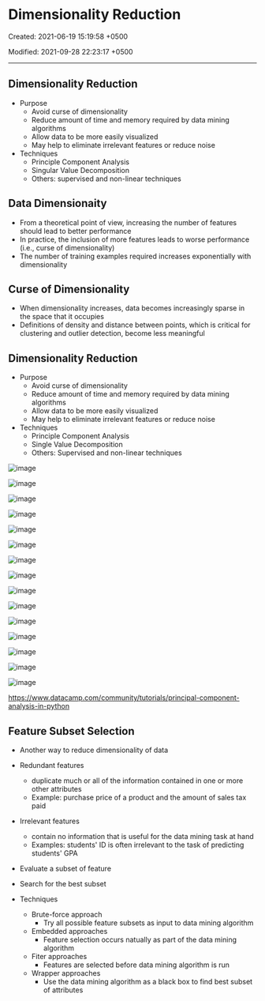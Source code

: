 # Dimensionality Reduction

Created: 2021-06-19 15:19:58 +0500

Modified: 2021-09-28 22:23:17 +0500

---

## Dimensionality Reduction
-   Purpose
    -   Avoid curse of dimensionality
    -   Reduce amount of time and memory required by data mining algorithms
    -   Allow data to be more easily visualized
    -   May help to eliminate irrelevant features or reduce noise
-   Techniques
    -   Principle Component Analysis
    -   Singular Value Decomposition
    -   Others: supervised and non-linear techniques

## Data Dimensionaity
-   From a theoretical point of view, increasing the number of features should lead to better performance
-   In practice, the inclusion of more features leads to worse performance (i.e., curse of dimensionality)
-   The number of training examples required increases exponentially with dimensionality

## Curse of Dimensionality
-   When dimensionality increases, data becomes increasingly sparse in the space that it occupies
-   Definitions of density and distance between points, which is critical for clustering and outlier detection, become less meaningful

## Dimensionality Reduction
-   Purpose
    -   Avoid curse of dimensionality
    -   Reduce amount of time and memory required by data mining algorithms
    -   Allow data to be more easily visualized
    -   May help to eliminate irrelevant features or reduce noise
-   Techniques
    -   Principle Component Analysis
    -   Single Value Decomposition
    -   Others: Supervised and non-linear techniques

![image](media/Dimensionality-Reduction-image1.png)

![image](media/Dimensionality-Reduction-image2.png)

![image](media/Dimensionality-Reduction-image3.png)

![image](media/Dimensionality-Reduction-image4.png)

![image](media/Dimensionality-Reduction-image5.png)

![image](media/Dimensionality-Reduction-image6.png)

![image](media/Dimensionality-Reduction-image7.png)

![image](media/Dimensionality-Reduction-image8.png)

![image](media/Dimensionality-Reduction-image9.png)

![image](media/Dimensionality-Reduction-image10.png)

![image](media/Dimensionality-Reduction-image11.png)

![image](media/Dimensionality-Reduction-image12.png)

![image](media/Dimensionality-Reduction-image13.png)

![image](media/Dimensionality-Reduction-image14.png)

![image](media/Dimensionality-Reduction-image15.png)

<https://www.datacamp.com/community/tutorials/principal-component-analysis-in-python>

## Feature Subset Selection
-   Another way to reduce dimensionality of data
-   Redundant features
    -   duplicate much or all of the information contained in one or more other attributes
    -   Example: purchase price of a product and the amount of sales tax paid
-   Irrelevant features
    -   contain no information that is useful for the data mining task at hand
    -   Examples: students' ID is often irrelevant to the task of predicting students' GPA


-   Evaluate a subset of feature
-   Search for the best subset


-   Techniques
    -   Brute-force approach
        -   Try all possible feature subsets as input to data mining algorithm
    -   Embedded approaches
        -   Feature selection occurs natually as part of the data mining algorithm
    -   Fiter approaches
        -   Features are selected before data mining algorithm is run
    -   Wrapper approaches
        -   Use the data mining algorithm as a black box to find best subset of attributes







